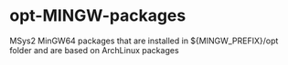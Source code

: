 # opt-MINGW-packages
MSys2 MinGW64 packages that are installed in ${MINGW_PREFIX}/opt folder and are based on ArchLinux packages
